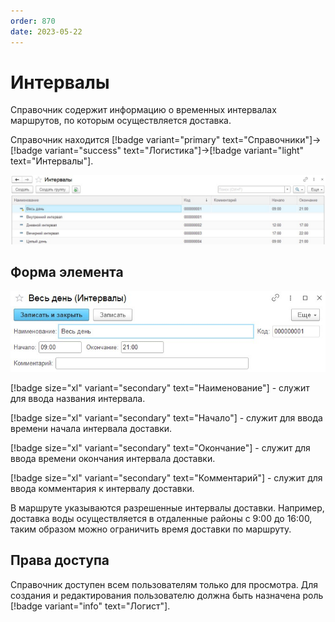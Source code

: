 ```yaml
---
order: 870
date: 2023-05-22
---
```

# Интервалы

Справочник содержит информацию о временных интервалах маршрутов, по которым осуществляется доставка. 

Справочник находится [!badge variant="primary" text="Справочники"]->[!badge variant="success" text="Логистика"]->[!badge variant="light" text="Интервалы"].

![Форма списка интервалы](/images/Форма_списка_интервалы.jpg)

## Форма элемента

![](/images/Форма_элемента_интервалы.jpg)

[!badge size="xl" variant="secondary" text="Наименование"] - служит для ввода названия интервала.

[!badge size="xl" variant="secondary" text="Начало"] - служит для ввода времени начала интервала доставки.

[!badge size="xl" variant="secondary" text="Окончание"] - служит для ввода времени окончания интервала доставки.

[!badge size="xl" variant="secondary" text="Комментарий"] - служит для ввода комментария к  интервалу доставки.

В маршруте указываются разрешенные интервалы доставки. Например, доставка воды осуществляется в отдаленные районы с 9:00 до 16:00, таким образом можно ограничить время доставки по маршруту.

## Права доступа

Справочник доступен всем пользователям только для просмотра. Для создания и редактирования пользователю должна быть назначена роль [!badge variant="info" text="Логист"].
